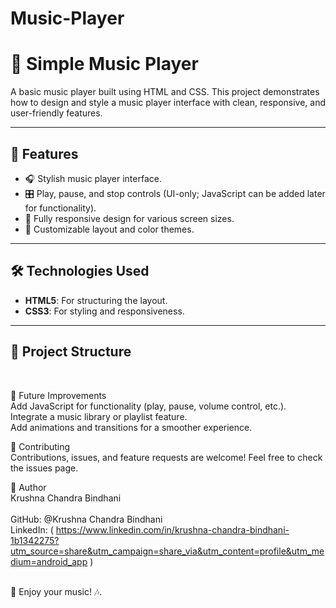 # Music-Player

# 🎵 Simple Music Player

A basic music player built using HTML and CSS. This project demonstrates how to design and style a music player interface with clean, responsive, and user-friendly features.

---

## 🚀 Features

- 🎧 Stylish music player interface.
- 🎛️ Play, pause, and stop controls (UI-only; JavaScript can be added later for functionality).
- 📱 Fully responsive design for various screen sizes.
- 🌈 Customizable layout and color themes.

---

## 🛠️ Technologies Used

- **HTML5**: For structuring the layout.
- **CSS3**: For styling and responsiveness.

---

## 📂 Project Structure
<br>

🌟 Future Improvements
<br>
Add JavaScript for functionality (play, pause, volume control, etc.).
<br>
Integrate a music library or playlist feature.
<br>
Add animations and transitions for a smoother experience.
<br>

🤝 Contributing
<br>
Contributions, issues, and feature requests are welcome! Feel free to check the issues page.
<br>


👤 Author
<br>
Krushna Chandra Bindhani
<br>
<br>
GitHub: @Krushna Chandra Bindhani
<br>
LinkedIn: ( https://www.linkedin.com/in/krushna-chandra-bindhani-1b1342275?utm_source=share&utm_campaign=share_via&utm_content=profile&utm_medium=android_app )

<br>
🎉 Enjoy your music! 🎶.
